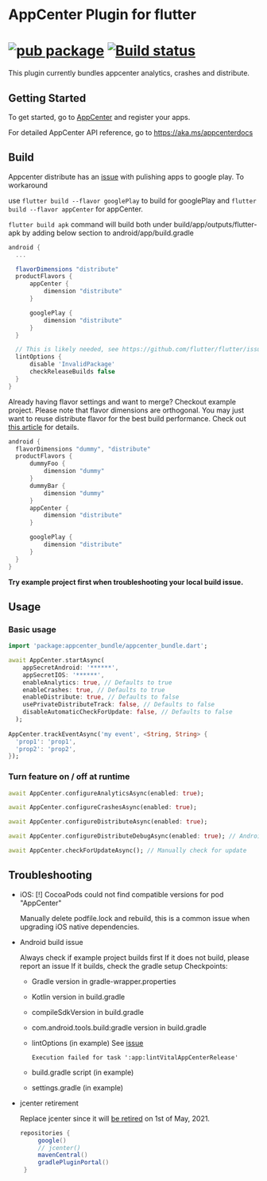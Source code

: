 # AppCenter Plugin for flutter
[![pub package](https://img.shields.io/pub/v/appcenter_bundle.svg)](https://pub.dev/packages/appcenter_bundle)
[![Build status](https://img.shields.io/cirrus/github/cavecafe/appcenter_bundle/master)](https://cirrus-ci.com/github/cavecafe/appcenter_bundle)
======

This plugin currently bundles appcenter analytics, crashes and distribute. 

## Getting Started

To get started, go to [AppCenter](https://appcenter.ms/apps) and register your apps.

For detailed AppCenter API reference, go to https://aka.ms/appcenterdocs

## Build

Appcenter distribute has an [issue](https://docs.microsoft.com/en-us/appcenter/sdk/distribute/android#remove-in-app-updates-for-google-play-builds) with pulishing apps to google play.
To workaround

use ```flutter build --flavor googlePlay``` to build for googlePlay and ```flutter build --flavor appCenter``` for appCenter.

```flutter build apk``` command will build both under build/app/outputs/flutter-apk by adding below section to android/app/build.gradle

```gradle
android {
  ...

  flavorDimensions "distribute"
  productFlavors {
      appCenter {
          dimension "distribute"
      }

      googlePlay {
          dimension "distribute"
      }
  }

  // This is likely needed, see https://github.com/flutter/flutter/issues/58247
  lintOptions {
      disable 'InvalidPackage'
      checkReleaseBuilds false
  }
}
```

Already having flavor settings and want to merge? Checkout example project. Please note that flavor dimensions are orthogonal. You may just want to reuse distribute flavor for the best build performance. Check out [this article](https://riptutorial.com/android-gradle/example/20559/using-flavor-dimension) for details.
```gradle
android {
  flavorDimensions "dummy", "distribute"
  productFlavors {
      dummyFoo {
          dimension "dummy"
      }
      dummyBar {
          dimension "dummy"
      }
      appCenter {
          dimension "distribute"
      }

      googlePlay {
          dimension "distribute"
      }
  }
}
```

**Try example project first when troubleshooting your local build issue.**

## Usage

### Basic usage

```dart
import 'package:appcenter_bundle/appcenter_bundle.dart';

await AppCenter.startAsync(
    appSecretAndroid: '******',
    appSecretIOS: '******',
    enableAnalytics: true, // Defaults to true
    enableCrashes: true, // Defaults to true
    enableDistribute: true, // Defaults to false
    usePrivateDistributeTrack: false, // Defaults to false
    disableAutomaticCheckForUpdate: false, // Defaults to false
  );
  
AppCenter.trackEventAsync('my event', <String, String> {
  'prop1': 'prop1',
  'prop2': 'prop2',
});
```

### Turn feature on / off at runtime

```dart
await AppCenter.configureAnalyticsAsync(enabled: true);

await AppCenter.configureCrashesAsync(enabled: true);

await AppCenter.configureDistributeAsync(enabled: true);

await AppCenter.configureDistributeDebugAsync(enabled: true); // Android Only

await AppCenter.checkForUpdateAsync(); // Manually check for update
```

## Troubleshooting

+  iOS: [!] CocoaPods could not find compatible versions for pod "AppCenter"

   Manually delete podfile.lock and rebuild, this is a common issue when upgrading iOS native dependencies.

+  Android build issue

   Always check if example project builds first
   If it does not build, please report an issue
   If it builds, check the gradle setup
   Checkpoints:
    + Gradle version in gradle-wrapper.properties
    + Kotlin version in build.gradle
    + compileSdkVersion in build.gradle
    + com.android.tools.build:gradle version in build.gradle
    + lintOptions (in example) See [issue](https://github.com/flutter/flutter/issues/58247)
  
      ```Execution failed for task ':app:lintVitalAppCenterRelease'```
    + build.gradle script (in example)
    + settings.gradle (in example)

+  jcenter retirement
   
   Replace jcenter since it will [be retired](https://jfrog.com/blog/into-the-sunset-bintray-jcenter-gocenter-and-chartcenter/) on 1st of May, 2021.
   ```gradle
   repositories {
        google()
        // jcenter()
        mavenCentral()
        gradlePluginPortal()
    }
   ```
